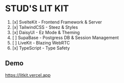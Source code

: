 # STUD'S LIT KIT

1. [x] SvelteKit - Frontend Framework & Server
2. [x] TailwindCSS - Steez & Styles
3. [x] DaisyUI - Ez Mode & Theming
4. [ ] SupaBase - Postgress DB & Session Management
5. [ ] LiveKit - Blazing WebRTC
6. [x] TypeScript - Type Safety

## Demo

https://litkit.vercel.app
